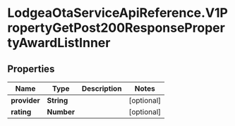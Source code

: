 # LodgeaOtaServiceApiReference.V1PropertyGetPost200ResponsePropertyAwardListInner

## Properties

Name | Type | Description | Notes
------------ | ------------- | ------------- | -------------
**provider** | **String** |  | [optional] 
**rating** | **Number** |  | [optional] 


